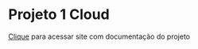 # Projeto 1 Cloud

[Clique](https://youtu.be/2_Oq8SQKJM8?si=653uvQkQQb1Ws4Zc) para acessar site com documentação do projeto